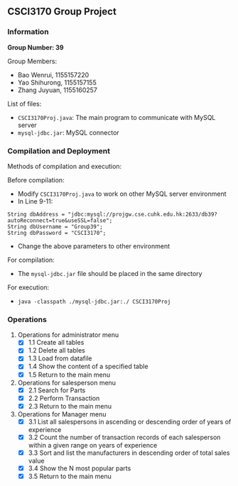 ## CSCI3170 Group Project

### Information ###
**Group Number:   39**

Group Members:  
- Bao Wenrui,      1155157220
- Yao Shihurong,  1155157155
- Zhang Juyuan,  1155160257

List of files:  
- `CSCI3170Proj.java`: The main program to communicate with MySQL server
- `mysql-jdbc.jar`: MySQL connector

              
### Compilation and Deployment ###
Methods of compilation and execution:

Before compilation:

- Modify `CSCI3170Proj.java` to work on other MySQL server environment
- In Line 9-11:
```
String dbAddress = "jdbc:mysql://projgw.cse.cuhk.edu.hk:2633/db39?autoReconnect=true&useSSL=false";
String dbUsername = "Group39";
String dbPassword = "CSCI3170";
```
- Change the above parameters to other environment

For compilation:
- The `mysql-jdbc.jar` file should be placed in the same directory

For execution:
- `java -classpath ./mysql-jdbc.jar:./ CSCI3170Proj`

### Operations ###

1. Operations for administrator menu
	- [x] 1.1 Create all tables
	- [x] 1.2 Delete all tables
	- [x] 1.3 Load from datafile
	- [x] 1.4 Show the content of a specified table
	- [x] 1.5 Return to the main menu

2. Operations for salesperson menu
	- [x] 2.1 Search for Parts
	- [x] 2.2 Perform Transaction
	- [x] 2.3 Return to the main menu

3. Operations for Manager menu
	- [x] 3.1 List all salespersons in ascending or descending order of years of experience
	- [x] 3.2 Count the number of transaction records of each salesperson within a given range on years of experience
	- [x] 3.3 Sort and list the manufacturers in descending order of total sales value
	- [x] 3.4 Show the N most popular parts
	- [x] 3.5 Return to the main menu
